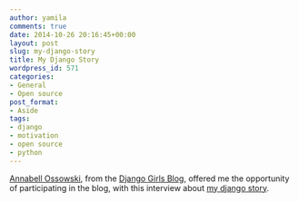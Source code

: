 ```yaml
---
author: yamila
comments: true
date: 2014-10-26 20:16:45+00:00
layout: post
slug: my-django-story
title: My Django Story
wordpress_id: 571
categories:
- General
- Open source
post_format:
- Aside
tags:
- django
- motivation
- open source
- python
---
```


[Annabell Ossowski](https://twitter.com/OssAnna16), from the [Django Girls Blog](http://blog.djangogirls.org/), offered me the opportunity of participating in the blog, with this interview about [my django story](http://blog.djangogirls.org/post/100823842123/your-django-story-meet-yamila-moreno-suarez).
